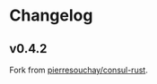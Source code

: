 # Changelog

## v0.4.2

Fork from [pierresouchay/consul-rust](https://github.com/pierresouchay/consul-rust).
